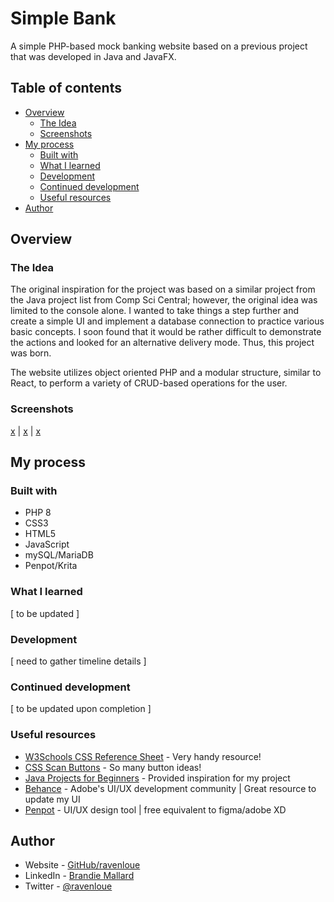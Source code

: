 # Simple Bank

A simple PHP-based mock banking website based on a previous project that was developed in Java and JavaFX. 

## Table of contents

- [Overview](#overview)
  - [The Idea](#the-idea)
  - [Screenshots](#screenshots)
- [My process](#my-process)
  - [Built with](#built-with)
  - [What I learned](#what-i-learned)
  - [Development](#development)
  - [Continued development](#continued-development)
  - [Useful resources](#useful-resources)
- [Author](#author)


## Overview

### The Idea
The original inspiration for the project was based on a similar project from the Java project list from Comp Sci Central; however, the original idea was limited to the console alone. I wanted to take things a step further and create a simple UI and implement a database connection to practice various basic concepts. I soon found that it would be rather difficult to demonstrate the actions and looked for an alternative delivery mode. Thus, this project was born.

The website utilizes object oriented PHP and a modular structure, similar to React, to perform a variety of CRUD-based operations for the user.

### Screenshots

[x](ss/signup_page_design.png) | [x](ss/login_page_design.png) | [x](ss/home_dashboard_curState.png)


## My process

### Built with
 - PHP 8
 - CSS3
 - HTML5
 - JavaScript
 - mySQL/MariaDB
 - Penpot/Krita

### What I learned

[ to be updated ]

### Development

[ need to gather timeline details ]

### Continued development

[ to be updated upon completion ]

### Useful resources
- [W3Schools CSS Reference Sheet](https://www.w3schools.com/cssref/) - Very handy resource!
- [CSS Scan Buttons](https://getcssscan.com/css-buttons-examples) - So many button ideas!
- [Java Projects for Beginners](https://compscicentral.com/java-projects-for-beginners/) - Provided inspiration for my project
- [Behance](https://www.behance.net/) - Adobe's UI/UX development community | Great resource to update my UI
- [Penpot](https://penpot.app/) - UI/UX design tool | free equivalent to figma/adobe XD

## Author
- Website - [GitHub/ravenloue](https://github.com/ravenloue)
- LinkedIn - [Brandie Mallard](https://www.linkedin.com/in/brandie-mallard-0554aa219/)
- Twitter - [@ravenloue](https://www.twitter.com/ravenloue)
